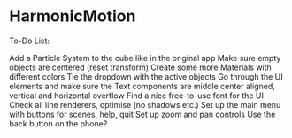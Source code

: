 # HarmonicMotion

To-Do List:

Add a Particle System to the cube like in the original app
Make sure empty objects are centered (reset transform)
Create some more Materials with different colors
Tie the dropdown with the active objects
Go through the UI elements and make sure the Text components are middle center aligned, vertical and horizontal overflow
Find a nice free-to-use font for the UI
Check all line renderers, optimise (no shadows etc.)
Set up the main menu with buttons for scenes, help, quit
Set up zoom and pan controls
Use the back button on the phone?
